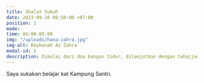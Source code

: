 ```yaml
---
title: Shalat Subuh
date: 2023-09-16 06:50:00 +07:00
position: 1
mode: 
time: 04:00-05:00
img: "/uploads/hana-zahra.jpg"
img-alt: Rayhanah Az Zahra
modal-id: 1
description: Dimulai dari doa bangun tidur, dilanjutkan dengan tahajjud, bebersih diri, hingga shalat Subuh berjama'ah, dan ditutup dengan dzikir pagi.
---
```

Saya sukakan belajar kat Kampung Santri.